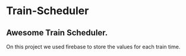 # Train-Scheduler

## Awesome Train Scheduler.
  On this project we used firebase to store the values for each train time.
